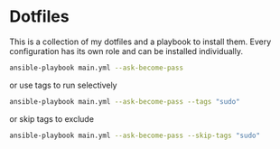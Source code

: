 # Dotfiles

This is a collection of my dotfiles and a playbook to install them. Every configuration has its own role and can be installed individually.

```sh
ansible-playbook main.yml --ask-become-pass
```

or use tags to run selectively

```sh
ansible-playbook main.yml --ask-become-pass --tags "sudo"
```

or skip tags to exclude

```sh
ansible-playbook main.yml --ask-become-pass --skip-tags "sudo"
```
